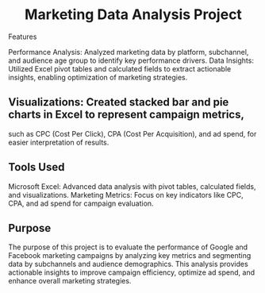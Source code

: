 <h1 align="center"> Marketing Data Analysis Project </h1
This project focuses on analyzing marketing performance data from Google and Facebook to extract meaningful insights.
The analysis aims to identify trends, evaluate campaign effectiveness, and support data-driven decision-making
through detailed performance segmentation.

## Features
Performance Analysis: Analyzed marketing data by platform, subchannel, and audience age group to identify key performance drivers.
Data Insights: Utilized Excel pivot tables and calculated fields to extract actionable insights,
enabling optimization of marketing strategies.

## Visualizations: Created stacked bar and pie charts in Excel to represent campaign metrics,
such as CPC (Cost Per Click), CPA (Cost Per Acquisition), and ad spend, for easier interpretation of results.

## Tools Used
Microsoft Excel: Advanced data analysis with pivot tables, calculated fields, and visualizations.
Marketing Metrics: Focus on key indicators like CPC, CPA, and ad spend for campaign evaluation.

## Purpose
The purpose of this project is to evaluate the performance of Google and Facebook marketing campaigns by
analyzing key metrics and segmenting data by subchannels and audience demographics.
This analysis provides actionable insights to improve campaign efficiency,
optimize ad spend, and enhance overall marketing strategies.

